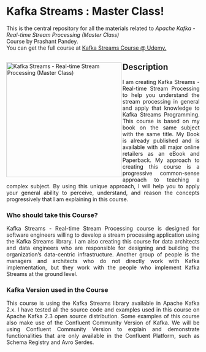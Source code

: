 # Kafka Streams : Master Class!
This is the central repository for all the materials related to <em>Apache Kafka - Real-time Stream Processing (Master Class)</em> <br>Course by Prashant Pandey. 
<br> You can get the full course at <a href="https://www.udemy.com/course/kafka-streams-real-time-stream-processing-master-class/?referralCode=9370AE86FC3C3B469653"> 
  Kafka Streams Course @ Udemy.
</a>


<div>
<a href="https://www.udemy.com/course/kafka-streams-real-time-stream-processing-master-class/?referralCode=9370AE86FC3C3B469653">
<img src="https://www.learningjournal.guru/_resources/img/jpg-5x/kafka-streams-master-class.jpg" alt="Kafka Streams - Real-time Stream Processing (Master Class)" width="300" align="left"> 
</a>

<h2> Description </h2>
<p align="justify">
  I am creating Kafka Streams - Real-time Stream Processing to help you understand the stream processing in general and apply that knowledge to Kafka Streams Programming. This course is based on my book on the same subject with the same title. My Book is already published and is available with all major online retailers as an eBook and Paperback. 
  My approach to creating this course is a progressive common-sense approach to teaching a complex subject. By using this unique approach, I will help you to apply your general ability to perceive, understand, and reason the concepts progressively that I am explaining in this course.
</p>

<h3>Who should take this Course?</h3>
<p align="justify">
Kafka Streams - Real-time Stream Processing course is designed for software engineers willing to develop a stream processing application using the Kafka Streams library. I am also creating this course for data architects and data engineers who are responsible for designing and building the organization’s data-centric infrastructure. Another group of people is the managers and architects who do not directly work with Kafka implementation, but they work with the people who implement Kafka Streams at the ground level.
</p>

<h3>Kafka Version used in the Course</h3>
<p align="justify">
This course is using the Kafka Streams library available in Apache Kafka 2.x. I have tested all the source code and examples used in this course on Apache Kafka 2.3 open source distribution. Some examples of this course also make use of the Confluent Community Version of Kafka. We will be using Confluent Community Version to explain and demonstrate functionalities that are only available in the Confluent Platform, such as Schema Registry and Avro Serdes. 
</p>

</div>